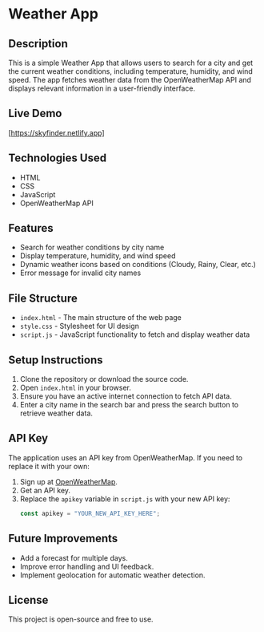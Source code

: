 # Weather App

## Description

This is a simple Weather App that allows users to search for a city and get the current weather conditions, including temperature, humidity, and wind speed. The app fetches weather data from the OpenWeatherMap API and displays relevant information in a user-friendly interface.

## Live Demo
[https://skyfinder.netlify.app]

## Technologies Used

- HTML
- CSS
- JavaScript
- OpenWeatherMap API

## Features

- Search for weather conditions by city name
- Display temperature, humidity, and wind speed
- Dynamic weather icons based on conditions (Cloudy, Rainy, Clear, etc.)
- Error message for invalid city names

## File Structure

- `index.html` - The main structure of the web page
- `style.css` - Stylesheet for UI design
- `script.js` - JavaScript functionality to fetch and display weather data

## Setup Instructions

1. Clone the repository or download the source code.
2. Open `index.html` in your browser.
3. Ensure you have an active internet connection to fetch API data.
4. Enter a city name in the search bar and press the search button to retrieve weather data.

## API Key

The application uses an API key from OpenWeatherMap. If you need to replace it with your own:

1. Sign up at [OpenWeatherMap](https://openweathermap.org/).
2. Get an API key.
3. Replace the `apikey` variable in `script.js` with your new API key:
   ```javascript
   const apikey = "YOUR_NEW_API_KEY_HERE";
   ```

## Future Improvements

- Add a forecast for multiple days.
- Improve error handling and UI feedback.
- Implement geolocation for automatic weather detection.

## License

This project is open-source and free to use.
